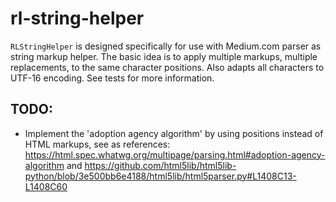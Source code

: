 # rl-string-helper
`RLStringHelper` is designed specifically for use with Medium.com parser as string markup helper. The basic idea is to apply multiple markups, multiple replacements, to the same character positions. Also adapts all characters to UTF-16 encoding. See tests for more information.

## TODO:
 - Implement the 'adoption agency algorithm' by using positions instead of HTML markups, see as references: https://html.spec.whatwg.org/multipage/parsing.html#adoption-agency-algorithm and https://github.com/html5lib/html5lib-python/blob/3e500bb6e4188/html5lib/html5parser.py#L1408C13-L1408C60

